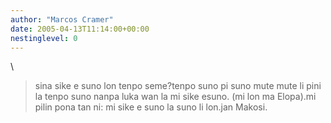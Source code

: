 ```yaml
---
author: "Marcos Cramer"
date: 2005-04-13T11:14:00+00:00
nestinglevel: 0
---
```

\
> sina sike e suno lon tenpo seme?tenpo suno pi suno mute mute li pini la tenpo suno nanpa luka wan la mi sike esuno. (mi lon ma Elopa).mi pilin pona tan ni: mi sike e suno la suno li lon.jan Makosi.